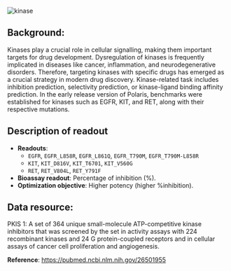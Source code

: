 ![kinase](https://storage.googleapis.com/polaris-public/icons/icons8-fox-60-kinases.png)

## Background:
 Kinases play a crucial role in cellular signalling, making them important targets for drug development. Dysregulation of kinases is frequently implicated in diseases like cancer, inflammation, and neurodegenerative disorders. Therefore, targeting kinases with specific drugs has emerged as a crucial strategy in modern drug discovery. Kinase-related task includes inhibition prediction, selectivity prediction, or kinase-ligand binding affinity prediction. In the early release version of Polaris, benchmarks were established for kinases such as EGFR, KIT, and RET, along with their respective mutations.


## Description of readout 
- **Readouts**:
    - `EGFR`, `EGFR_L858R`, `EGFR_L861Q`, `EGFR_T790M`, `EGFR_T790M-L858R`
    - `KIT`, `KIT_D816V`, `KIT_T6701`, `KIT_V560G`
    - `RET`, `RET_V804L`, `RET_Y791F`
- **Bioassay readout**: Percentage of inhibition (%).
- **Optimization objective**: Higher potency (higher %inhibition).


## Data resource:
PKIS 1: A set of 364 unique small-molecule ATP-competitive kinase inhibitors that was screened by the set in activity assays with 224 recombinant kinases and 24 G protein-coupled receptors and in cellular assays of cancer cell proliferation and angiogenesis.

**Reference**: https://pubmed.ncbi.nlm.nih.gov/26501955

